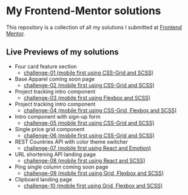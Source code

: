 # My Frontend-Mentor solutions
This repository is a collection of all my solutions I submitted at [Frontend Mentor](https://frontendmentor.io).

## Live Previews of my solutions
 - Four card feature section
   - [challenge-01 (mobile first using CSS-Grid and SCSS)](https://fervent-mcclintock-dd5973.netlify.com/)
 - Base Apparel coming soon page
   - [challenge-02 (mobile first using CSS-Grid and SCSS)](https://xenodochial-booth-a5f4d2.netlify.com/)
 - Project tracking intro component
   - [challenge-03 (mobile first using Flexbox and SCSS)](https://tender-hamilton-5e3095.netlify.com/)
 - Project tracking intro component
   - [challenge-04 (mobile first using CSS-Grid, Flexbox and SCSS)](https://heuristic-visvesvaraya-530403.netlify.com/)
 - Intro component with sign-up form
   - [challenge-05 (mobile first using CSS-Grid and SCSS)](https://practical-lalande-efa4d1.netlify.com/)
 - Single price grid component
   - [challenge-06 (mobile first using CSS-Grid and SCSS)](https://pensive-panini-3b5e59.netlify.com/)
 - REST Countries API with color theme switcher
   - [challenge-07 (mobile first using React and Emotion)](https://kind-shockley-d4f039.netlify.com/)
 - URL shortening API landing page
   - [challenge-08 (mobile first using React and SCSS)](https://quizzical-villani-c535a9.netlify.com/)
 - Ping single column coming soon page
   - [challenge-09 (mobile first using Grid, Flexbox and SCSS)](https://xenodochial-fermat-8a1773.netlify.com/)
 - Clipboard landing page
   - [challenge-10 (mobile first using Grid, Flexbox and SCSS)](https://laughing-mccarthy-28adbb.netlify.com/)   
